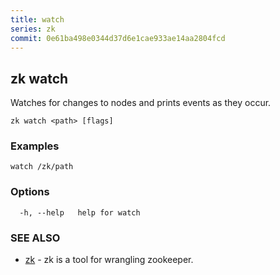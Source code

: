 ```yaml
---
title: watch
series: zk
commit: 0e61ba498e0344d37d6e1cae933ae14aa2804fcd
---
```

## zk watch

Watches for changes to nodes and prints events as they occur.

```
zk watch <path> [flags]
```

### Examples

```
watch /zk/path
```

### Options

```
  -h, --help   help for watch
```

### SEE ALSO

* [zk](../)	 - zk is a tool for wrangling zookeeper.

